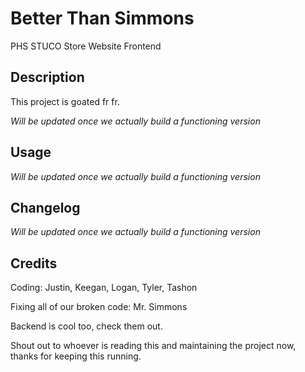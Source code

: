 # Better Than Simmons
PHS STUCO Store Website Frontend

## Description
This project is goated fr fr.

_Will be updated once we actually build a functioning version_

## Usage
_Will be updated once we actually build a functioning version_

## Changelog
_Will be updated once we actually build a functioning version_

## Credits
Coding: Justin, Keegan, Logan, Tyler, Tashon

Fixing all of our broken code: Mr. Simmons

Backend is cool too, check them out.

Shout out to whoever is reading this and maintaining the project now, thanks for keeping this running.
